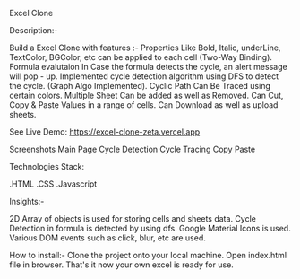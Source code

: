 Excel Clone

Description:-

Build a Excel Clone with features :-
Properties Like Bold, Italic, underLine, TextColor, BGColor, etc can be applied to each cell (Two-Way Binding).
Formula evalutaion In Case the formula detects the cycle, an alert message will pop - up. Implemented cycle detection algorithm using DFS to detect the cycle. (Graph Algo Implemented).
Cyclic Path Can Be Traced using certain colors.
Multiple Sheet Can be added as well as Removed.
Can Cut, Copy & Paste Values in a range of cells.
Can Download as well as upload sheets.

See Live Demo: https://excel-clone-zeta.vercel.app


Screenshots
Main Page Cycle Detection Cycle Tracing Copy Paste

Technologies Stack:

.HTML
.CSS
.Javascript

Insights:-

2D Array of objects is used for storing cells and sheets data.
Cycle Detection in formula is detected by using dfs.
Google Material Icons is used.
Various DOM events such as click, blur, etc are used.

How to install:-
Clone the project onto your local machine.
Open index.html file in browser.
That's it now your own excel is ready for use.
